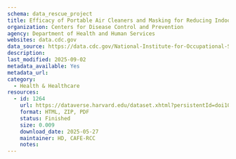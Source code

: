 ```yaml
---
schema: data_rescue_project 
title: Efficacy of Portable Air Cleaners and Masking for Reducing Indoor Exposure to Simulated Exhaled SARS-CoV-2 Aerosols — United States, 2021
organization: Centers for Disease Control and Prevention
agency: Department of Health and Human Services
websites: data.cdc.gov
data_source: https://data.cdc.gov/National-Institute-for-Occupational-Safety-and-Hea/Efficacy-of-Portable-Air-Cleaners-and-Masking-for-/wtvk-6zfr/about_data
description: 
last_modified: 2025-09-02
metadata_available: Yes
metadata_url: 
category:
  - Health & Healthcare 
resources:
  - id: 1264
    url: https://dataverse.harvard.edu/dataset.xhtml?persistentId=doi10.7910/DVN/Z7CBH8
    format: HTML, ZIP, PDF
    status: Finished
    size: 0.009
    download_date: 2025-05-27
    maintainer: HD, CAFE-RCC
    notes: 
---
```

